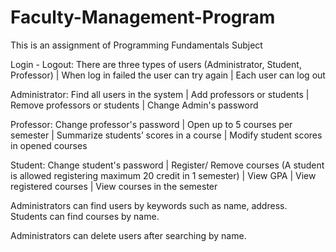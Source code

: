 # Faculty-Management-Program
This is an assignment of Programming Fundamentals Subject

Login - Logout: There are three types of users (Administrator, Student, Professor) | When log in failed the user can try again | Each user can log out

Administrator: Find all users in the system | Add professors or students | Remove professors or students | Change Admin's password

Professor: Change professor's password | Open up to 5 courses per semester | Summarize students’ scores in a course | Modify student scores in opened courses

Student: Change student's password | Register/ Remove courses (A student is allowed registering maximum 20 credit in 1 semester) | View GPA | View registered courses | View courses in the semester

Administrators can find users by keywords such as name, address. Students can find courses by name.

Administrators can delete users after searching by name.
